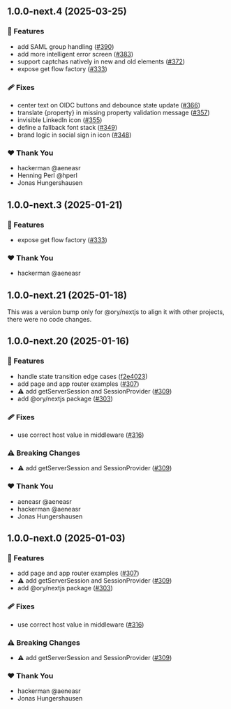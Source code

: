 ## 1.0.0-next.4 (2025-03-25)

### 🚀 Features

- add SAML group handling ([#390](https://github.com/ory/elements/pull/390))
- add more intelligent error screen ([#383](https://github.com/ory/elements/pull/383))
- support captchas natively in new and old elements ([#372](https://github.com/ory/elements/pull/372))
- expose get flow factory ([#333](https://github.com/ory/elements/pull/333))

### 🩹 Fixes

- center text on OIDC buttons and debounce state update ([#366](https://github.com/ory/elements/pull/366))
- translate {property} in missing property validation message ([#357](https://github.com/ory/elements/pull/357))
- invisible LinkedIn icon ([#355](https://github.com/ory/elements/pull/355))
- define a fallback font stack ([#349](https://github.com/ory/elements/pull/349))
- brand logic in social sign in icon ([#348](https://github.com/ory/elements/pull/348))

### ❤️  Thank You

- hackerman @aeneasr
- Henning Perl @hperl
- Jonas Hungershausen

## 1.0.0-next.3 (2025-01-21)

### 🚀 Features

- expose get flow factory ([#333](https://github.com/ory/elements/pull/333))

### ❤️  Thank You

- hackerman @aeneasr

## 1.0.0-next.21 (2025-01-18)

This was a version bump only for @ory/nextjs to align it with other projects, there were no code changes.

## 1.0.0-next.20 (2025-01-16)

### 🚀 Features

- handle state transition edge cases ([f2e4023](https://github.com/ory/elements/commit/f2e4023))
- add page and app router examples ([#307](https://github.com/ory/elements/pull/307))
- ⚠️  add getServerSession and SessionProvider ([#309](https://github.com/ory/elements/pull/309))
- add @ory/nextjs package ([#303](https://github.com/ory/elements/pull/303))

### 🩹 Fixes

- use correct host value in middleware ([#316](https://github.com/ory/elements/pull/316))

### ⚠️  Breaking Changes

- ⚠️  add getServerSession and SessionProvider ([#309](https://github.com/ory/elements/pull/309))

### ❤️  Thank You

- aeneasr @aeneasr
- hackerman @aeneasr
- Jonas Hungershausen

## 1.0.0-next.0 (2025-01-03)

### 🚀 Features

- add page and app router examples ([#307](https://github.com/ory/elements/pull/307))
- ⚠️  add getServerSession and SessionProvider ([#309](https://github.com/ory/elements/pull/309))
- add @ory/nextjs package ([#303](https://github.com/ory/elements/pull/303))

### 🩹 Fixes

- use correct host value in middleware ([#316](https://github.com/ory/elements/pull/316))

### ⚠️  Breaking Changes

- ⚠️  add getServerSession and SessionProvider ([#309](https://github.com/ory/elements/pull/309))

### ❤️  Thank You

- hackerman @aeneasr
- Jonas Hungershausen
